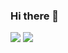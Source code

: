 ### Hi there 👋

<img src="https://github-readme-stats.vercel.app/api?username=iamHeysam&show_icons=true&theme=gruvbox" />
<img src="https://github-readme-stats.vercel.app/api/top-langs/?username=iamHeysam&stats_format=bytes&theme=gruvbox" />
